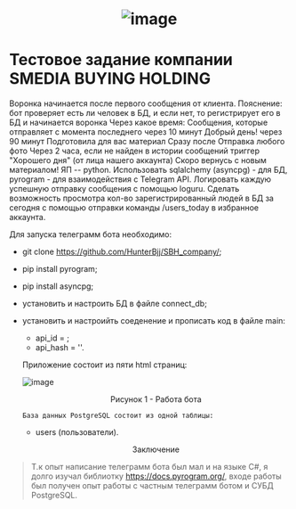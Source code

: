 

# <p align="center"> ![image](https://github.com/HunterBjj/SBH_company/assets/64096687/9151da16-39d1-420e-b359-1f6b5ef7fac9) </p>
# Тестовое задание компании SMEDIA BUYING HOLDING

Воронка начинается после первого сообщения от клиента.
Пояснение: бот проверяет есть ли человек в БД, и если нет, то регистрирует его в БД и начинается воронка
Через какое время:
Сообщения, которые отправляет с момента последнего
через 10 минут	Добрый день!
через 90 минут	Подготовила для вас материал
Сразу после	Отправка любого фото
Через 2 часа, если не найден в истории сообщений триггер "Хорошего дня" (от лица нашего аккаунта)
Скоро вернусь с новым материалом!
ЯП -- python. Использовать sqlalchemy (asyncpg) - для БД, pyrogram - для взаимодействия с Telegram API. Логировать каждую успешную отправку сообщения с помощью loguru. Сделать возможность просмотра кол-во зарегистрированный людей в БД за сегодня с помощью отправки команды /users_today в избранное аккаунта.

Для запуска телеграмм бота необходимо:
- git clone https://github.com/HunterBjj/SBH_company/;
- pip install pyrogram;
- pip install asyncpg;
- установить и настроить БД в файле connect_db;
- установить и настроийть соеденение и прописать код в файле main:
    - api_id = ;
    - api_hash = ''.

  Приложение состоит из пяти html страниц:
  
  ![image](https://github.com/HunterBjj/SBH_company/assets/64096687/eb74851a-8cd5-4a72-bb87-9e98376f7d58)
   <p align="center"> Рисунок 1 - Работа бота </p>
   
      База данных PostgreSQL состоит из одной таблицы:
    - users (пользователи).

      
    <p align="center"> Заключение </p>
    
> Т.к опыт написание телеграмм бота был мал и на языке С#, я долго изучал библиотку https://docs.pyrogram.org/, входе работы был получен опыт работы с частным телеграмм ботом и СУБД PostgreSQL. 
